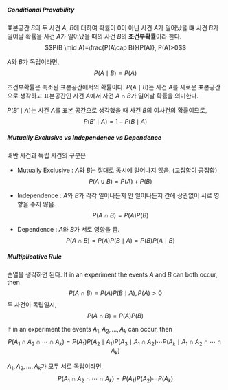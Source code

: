 ##### Conditional Provability
표본공간 $S$의 두  사건 $A$, $B$에 대하여 확률이 0이 아닌 사건 $A$가 일어났을 떄 사건 $B$가 일어날 확률을 사건 $A$가 일어났을 때의 사건 $B$의 **조건부확률**이라 한다.
$$P(B \mid A)=\frac{P(A\cap B)}{P(A)}, P(A)>0$$

$A$와 $B$가 독립이라면,
$$P(A \mid B)=P(A)$$

조건부확률은 축소된 표본공간에서의 확률이다. $P(A \mid B)$는 사건 $A$를 새로운 표본공간으로 생각하고 표본공간인 사건 $A$에서 사건 $A\cap B$가 일어날 확률을 의미한다.

$P(B'\mid A)$는 사건 $A$를 표본 공간으로 생각했을 때 사건 $B$의 여사건의 확률이므로,
$$P(B'\mid A)=1-P(B\mid A)$$

##### Mutually Exclusive vs Independence vs Dependence
배반 사건과 독립 사건의 구분은
* Mutually Exclusive : $A$와 $B$는 절대로 동시에 일어나지 않음. (교집합이 공집합)
$$P(A\cup B)=P(A)+P(B)$$

* Independence : $A$와 $B$가 각각 일어나든지 안 일어나든지 간에 상관없이 서로 영향을 주지 않음.
$$P(A\cap B)=P(A)P(B)$$

* Dependence : $A$와 $B$가 서로 영향을 줌.
$$P(A\cap B)=P(A)P(B\mid A)=P(B)P(A\mid B)$$
##### Multiplicative Rule
순열을 생각하면 된다.
If in an experiment the events $A$ and $B$ can both occur, then
$$P(A\cap B) = P(A)P(B \mid A), P(A)>0$$ 
두 사건이 독립일시,
$$P(A\cap B)=P(A)P(B)$$

If in an experiment the events $A_1,A_2,...,A_k$ can occur, then
$$P(A_1\cap A_2\cap\cdots\cap A_k) = P(A_1)P(A_2 \mid A_1)P(A_{3}\mid A_{1}\cap A_{2})\cdots P(A_{k}\mid A_1\cap A_2\cap\cdots\cap A_k)$$

$A_1,A_2,...,A_k$가 모두 서로 독립이라면,
$$P(A_1\cap A_2\cap\cdots\cap A_k) = P(A_1)P(A_{2})\cdots P(A_k)$$